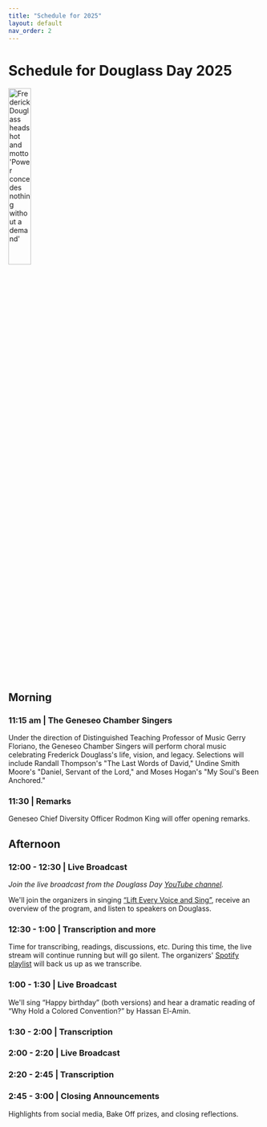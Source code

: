 ```yaml
---
title: "Schedule for 2025"
layout: default
nav_order: 2
---
```


# Schedule for Douglass Day 2025

<img src="../assets/power.webp" alt="Frederick Douglass headshot and motto 'Power concedes nothing without a demand'" style="width: 30%; margin-right: 12px;"/>

## Morning

### 11:15 am | The Geneseo Chamber Singers

Under the direction of Distinguished Teaching Professor of Music Gerry Floriano, the Geneseo Chamber Singers will perform choral music celebrating Frederick Douglass's life, vision, and legacy. Selections will include Randall Thompson's "The Last Words of David," Undine Smith Moore's "Daniel, Servant of the Lord," and Moses Hogan's "My Soul's Been Anchored." 

### 11:30 | Remarks 

Geneseo Chief Diversity Officer Rodmon King will offer opening remarks.

## Afternoon

### 12:00 - 12:30 | Live Broadcast

*Join the live broadcast from the Douglass Day [YouTube channel](https://youtube.com/channel/UCsMTkXeP7D-KJKN_3n53g0A).*

We'll join the organizers in singing <a href="https://douglassday.org/anthem/" rel="nofollow ugc noopener">“Lift Every Voice and Sing”</a>, receive an overview of the program, and listen to speakers on Douglass.

### 12:30 - 1:00 | Transcription and more

Time for transcribing, readings, discussions, etc. During this time, the live stream will continue running but will go silent. The organizers' <a href="https://open.spotify.com/playlist/2XWu7KUki8NL5ps1FT7PC7?si=1234136005f24f7a" rel="nofollow ugc noopener">Spotify playlist</a> will back us up as we transcribe.

### 1:00 - 1:30 | Live Broadcast

We'll sing “Happy birthday” (both versions) and hear a dramatic reading of “Why Hold a Colored Convention?” by Hassan El-Amin.

### 1:30 - 2:00 | Transcription

### 2:00 - 2:20 | Live Broadcast

### 2:20 - 2:45 | Transcription

### 2:45 - 3:00 | Closing Announcements

Highlights from social media, Bake Off prizes, and closing reflections.